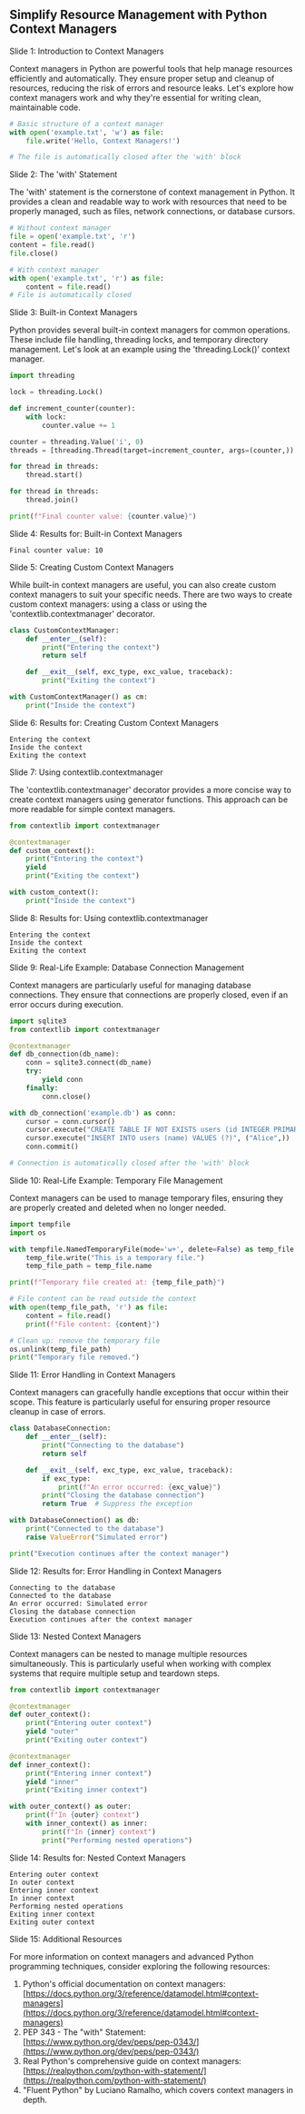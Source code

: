 ## Simplify Resource Management with Python Context Managers
Slide 1: Introduction to Context Managers

Context managers in Python are powerful tools that help manage resources efficiently and automatically. They ensure proper setup and cleanup of resources, reducing the risk of errors and resource leaks. Let's explore how context managers work and why they're essential for writing clean, maintainable code.

```python
# Basic structure of a context manager
with open('example.txt', 'w') as file:
    file.write('Hello, Context Managers!')

# The file is automatically closed after the 'with' block
```

Slide 2: The 'with' Statement

The 'with' statement is the cornerstone of context management in Python. It provides a clean and readable way to work with resources that need to be properly managed, such as files, network connections, or database cursors.

```python
# Without context manager
file = open('example.txt', 'r')
content = file.read()
file.close()

# With context manager
with open('example.txt', 'r') as file:
    content = file.read()
# File is automatically closed
```

Slide 3: Built-in Context Managers

Python provides several built-in context managers for common operations. These include file handling, threading locks, and temporary directory management. Let's look at an example using the 'threading.Lock()' context manager.

```python
import threading

lock = threading.Lock()

def increment_counter(counter):
    with lock:
        counter.value += 1

counter = threading.Value('i', 0)
threads = [threading.Thread(target=increment_counter, args=(counter,)) for _ in range(10)]

for thread in threads:
    thread.start()

for thread in threads:
    thread.join()

print(f"Final counter value: {counter.value}")
```

Slide 4: Results for: Built-in Context Managers

```
Final counter value: 10
```

Slide 5: Creating Custom Context Managers

While built-in context managers are useful, you can also create custom context managers to suit your specific needs. There are two ways to create custom context managers: using a class or using the 'contextlib.contextmanager' decorator.

```python
class CustomContextManager:
    def __enter__(self):
        print("Entering the context")
        return self

    def __exit__(self, exc_type, exc_value, traceback):
        print("Exiting the context")

with CustomContextManager() as cm:
    print("Inside the context")
```

Slide 6: Results for: Creating Custom Context Managers

```
Entering the context
Inside the context
Exiting the context
```

Slide 7: Using contextlib.contextmanager

The 'contextlib.contextmanager' decorator provides a more concise way to create context managers using generator functions. This approach can be more readable for simple context managers.

```python
from contextlib import contextmanager

@contextmanager
def custom_context():
    print("Entering the context")
    yield
    print("Exiting the context")

with custom_context():
    print("Inside the context")
```

Slide 8: Results for: Using contextlib.contextmanager

```
Entering the context
Inside the context
Exiting the context
```

Slide 9: Real-Life Example: Database Connection Management

Context managers are particularly useful for managing database connections. They ensure that connections are properly closed, even if an error occurs during execution.

```python
import sqlite3
from contextlib import contextmanager

@contextmanager
def db_connection(db_name):
    conn = sqlite3.connect(db_name)
    try:
        yield conn
    finally:
        conn.close()

with db_connection('example.db') as conn:
    cursor = conn.cursor()
    cursor.execute("CREATE TABLE IF NOT EXISTS users (id INTEGER PRIMARY KEY, name TEXT)")
    cursor.execute("INSERT INTO users (name) VALUES (?)", ("Alice",))
    conn.commit()

# Connection is automatically closed after the 'with' block
```

Slide 10: Real-Life Example: Temporary File Management

Context managers can be used to manage temporary files, ensuring they are properly created and deleted when no longer needed.

```python
import tempfile
import os

with tempfile.NamedTemporaryFile(mode='w+', delete=False) as temp_file:
    temp_file.write("This is a temporary file.")
    temp_file_path = temp_file.name

print(f"Temporary file created at: {temp_file_path}")

# File content can be read outside the context
with open(temp_file_path, 'r') as file:
    content = file.read()
    print(f"File content: {content}")

# Clean up: remove the temporary file
os.unlink(temp_file_path)
print("Temporary file removed.")
```

Slide 11: Error Handling in Context Managers

Context managers can gracefully handle exceptions that occur within their scope. This feature is particularly useful for ensuring proper resource cleanup in case of errors.

```python
class DatabaseConnection:
    def __enter__(self):
        print("Connecting to the database")
        return self

    def __exit__(self, exc_type, exc_value, traceback):
        if exc_type:
            print(f"An error occurred: {exc_value}")
        print("Closing the database connection")
        return True  # Suppress the exception

with DatabaseConnection() as db:
    print("Connected to the database")
    raise ValueError("Simulated error")

print("Execution continues after the context manager")
```

Slide 12: Results for: Error Handling in Context Managers

```
Connecting to the database
Connected to the database
An error occurred: Simulated error
Closing the database connection
Execution continues after the context manager
```

Slide 13: Nested Context Managers

Context managers can be nested to manage multiple resources simultaneously. This is particularly useful when working with complex systems that require multiple setup and teardown steps.

```python
from contextlib import contextmanager

@contextmanager
def outer_context():
    print("Entering outer context")
    yield "outer"
    print("Exiting outer context")

@contextmanager
def inner_context():
    print("Entering inner context")
    yield "inner"
    print("Exiting inner context")

with outer_context() as outer:
    print(f"In {outer} context")
    with inner_context() as inner:
        print(f"In {inner} context")
        print("Performing nested operations")
```

Slide 14: Results for: Nested Context Managers

```
Entering outer context
In outer context
Entering inner context
In inner context
Performing nested operations
Exiting inner context
Exiting outer context
```

Slide 15: Additional Resources

For more information on context managers and advanced Python programming techniques, consider exploring the following resources:

1.  Python's official documentation on context managers: [https://docs.python.org/3/reference/datamodel.html#context-managers](https://docs.python.org/3/reference/datamodel.html#context-managers)
2.  PEP 343 - The "with" Statement: [https://www.python.org/dev/peps/pep-0343/](https://www.python.org/dev/peps/pep-0343/)
3.  Real Python's comprehensive guide on context managers: [https://realpython.com/python-with-statement/](https://realpython.com/python-with-statement/)
4.  "Fluent Python" by Luciano Ramalho, which covers context managers in depth.

